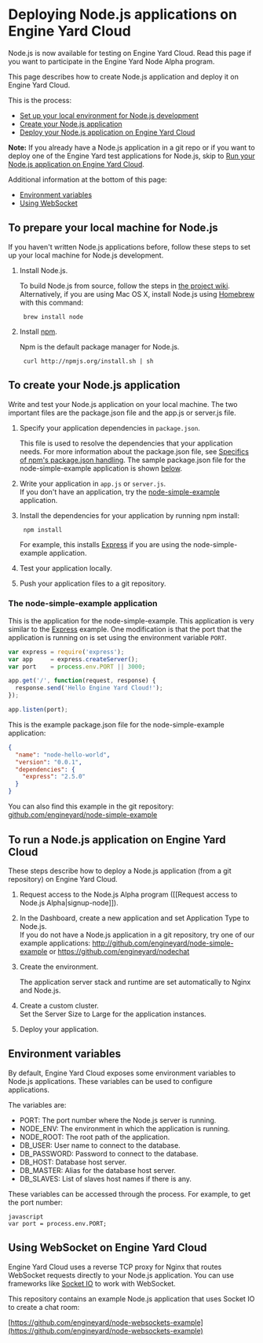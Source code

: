 # Deploying Node.js applications on Engine Yard Cloud

Node.js is now available for testing on Engine Yard Cloud. Read this page if you want to participate in the Engine Yard Node Alpha program.

This page describes how to create Node.js application and deploy it on Engine Yard Cloud.

This is the process:

* [Set up your local environment for Node.js development][1]
* [Create your Node.js application][2]
* [Deploy your Node.js application on Engine Yard Cloud][3]

**Note:** If you already have a Node.js application in a git repo or if you want to deploy one of the Engine Yard test applications for Node.js, skip to [Run your Node.js application on Engine Yard Cloud][3].

Additional information at the bottom of this page: 

* [Environment variables][4]
* [Using WebSocket][5]


<h2 id="topic1">To prepare your local machine for Node.js</h2>

If you haven't written Node.js applications before, follow these steps to set up your local machine for Node.js development. 

1. Install Node.js.  

    To build Node.js from source, follow the steps in [the project wiki](https://github.com/joyent/node/wiki/Installation).  
    Alternatively, if you are using Mac OS X, install Node.js using [Homebrew](http://mxcl.github.com/homebrew/) with this command: 

        brew install node

2. Install [npm](http://npmjs.org/).

    Npm is the default package manager for Node.js.

        curl http://npmjs.org/install.sh | sh

<h2 id="topic2">To create your Node.js application</h2>

Write and test your Node.js application on your local machine. The two important files are the package.json file and the app.js or server.js file.
<!-- Anthony to confirm our understanding of this -->

1. Specify your application dependencies in `package.json`.  

    This file is used to resolve the dependencies that your application needs. For more information about the package.json file, see [Specifics of npm's package.json handling](http://npmjs.org/doc/json.html). The sample package.json file for the node-simple-example application is shown [below][6].

2. Write your application in `app.js` or `server.js`.  
    If you don't have an application, try the [node-simple-example][6] application.

3. Install the dependencies for your application by running npm install:  

        npm install

    For example, this installs [Express](http://expressjs.com) if you are using the node-simple-example application.

4. Test your application locally.

5. Push your application files to a git repository.

<h3 id="topic6">The node-simple-example application</h3>

This is the application for the node-simple-example. This application is very similar to the [Express](http://expressjs.com/) example. One modification is that the port that the application is running on is set using the environment variable `PORT`. 

```javascript
var express = require('express');
var app     = express.createServer();
var port    = process.env.PORT || 3000;

app.get('/', function(request, response) {
  response.send('Hello Engine Yard Cloud!');
});

app.listen(port);
```
This is the example package.json file for the node-simple-example application:

```json
{
  "name": "node-hello-world",
  "version": "0.0.1",
  "dependencies": {
    "express": "2.5.0"
  }
}
```


You can also find this example in the git repository: [github.com/engineyard/node-simple-example](http://github.com/engineyard/node-simple-example)

<h2 id="topic3">To run a Node.js application on Engine Yard Cloud</h2>

These steps describe how to deploy a Node.js application (from a git repository) on Engine Yard Cloud.

1. Request access to the Node.js Alpha program ([[Request access to Node.js Alpha|signup-node]]).

2. In the Dashboard, create a new application and set Application Type to Node.js.  
    If you do not have a Node.js application in a git repository, try one of our example applications: http://github.com/engineyard/node-simple-example or https://github.com/engineyard/nodechat

3. Create the environment.  

    The application server stack and runtime are set automatically to Nginx and Node.js.

4. Create a custom cluster.  
    Set the Server Size to Large for the application instances.

5. Deploy your application.


## Environment variables

By default, Engine Yard Cloud exposes some environment variables to Node.js applications. These variables can be used to configure applications.

The variables are:

- PORT: The port number where the Node.js server is running.
- NODE_ENV: The environment in which the application is running.
- NODE_ROOT: The root path of the application.
- DB_USER: User name to connect to the database.
- DB_PASSWORD: Password to connect to the database.
- DB_HOST: Database host server.
- DB_MASTER: Alias for the database host server.
- DB_SLAVES: List of slaves host names if there is any.

These variables can be accessed through the process. For example, to get the port number:

    javascript
    var port = process.env.PORT;

<h2 id="topic4">Using WebSocket on Engine Yard Cloud</h2>

Engine Yard Cloud uses a reverse TCP proxy for Nginx that routes WebSocket requests directly to your Node.js application. You can use frameworks like [Socket IO](http://socket.io/) to work with WebSocket.

This repository contains an example Node.js application that uses Socket IO to create a chat room:

[https://github.com/engineyard/node-websockets-example](https://github.com/engineyard/node-websockets-example)


[1]: #topic1        "topic1"
[2]: #topic2        "topic2"
[3]: #topic3        "topic3"
[4]: #topic4        "topic4"
[5]: #topic5        "topic5"
[6]: #topic6        "topic6"
